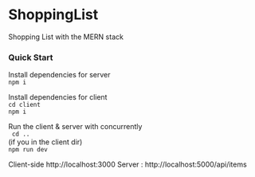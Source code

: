 # ShoppingList
Shopping List with the MERN stack

### Quick Start

 Install dependencies for server</br>
<code>npm i</code>

 Install dependencies for client </br>
<code>cd client</code> </br>
<code>npm i</code>

 Run the client & server with concurrently </br>
 <code> cd .. </code> (if you in the client dir) </br>
<code>npm run dev</code>

 Client-side http://localhost:3000
 Server : http://localhost:5000/api/items
